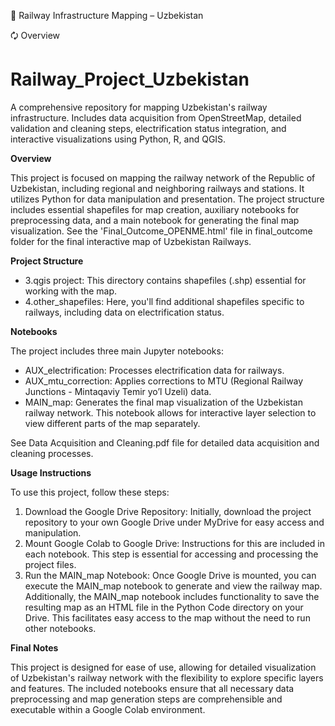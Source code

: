 🚆 Railway Infrastructure Mapping – Uzbekistan

🗘️ Overview
# Railway_Project_Uzbekistan
A comprehensive repository for mapping Uzbekistan's railway infrastructure. Includes data acquisition from OpenStreetMap, detailed validation and cleaning steps, electrification status integration, and interactive visualizations using Python, R, and QGIS.

**Overview**

This project is focused on mapping the railway network of the Republic of Uzbekistan, including regional and neighboring railways and stations. It utilizes Python for data manipulation and presentation. The project structure includes essential shapefiles for map creation, auxiliary notebooks for preprocessing data, and a main notebook for generating the final map visualization. See the 'Final_Outcome_OPENME.html' file in final_outcome folder for the final interactive map of Uzbekistan Railways. 

**Project Structure**

- 3.qgis project: This directory contains shapefiles (.shp) essential for working with the map.
- 4.other_shapefiles: Here, you'll find additional shapefiles specific to railways, including data on electrification status.

**Notebooks** 

The project includes three main Jupyter notebooks:
- AUX_electrification: Processes electrification data for railways.
- AUX_mtu_correction: Applies corrections to MTU (Regional Railway Junctions - Mintaqaviy Temir yo’l Uzeli) data.
- MAIN_map: Generates the final map visualization of the Uzbekistan railway network. This notebook allows for interactive layer selection to view different parts of the map separately.

See Data Acquisition and Cleaning.pdf file for detailed data acquisition and cleaning processes.

**Usage Instructions**

To use this project, follow these steps:
1. Download the Google Drive Repository: Initially, download the project repository to your own Google Drive under MyDrive for easy access and manipulation.
2. Mount Google Colab to Google Drive: Instructions for this are included in each notebook. This step is essential for accessing and processing the project files.
3. Run the MAIN_map Notebook: Once Google Drive is mounted, you can execute the MAIN_map notebook to generate and view the railway map.
Additionally, the MAIN_map notebook includes functionality to save the resulting map as an HTML file in the Python Code directory on your Drive. This facilitates easy access to the map without the need to run other notebooks.

**Final Notes**

This project is designed for ease of use, allowing for detailed visualization of Uzbekistan's railway network with
the flexibility to explore specific layers and features. The included notebooks ensure that all necessary data
preprocessing and map generation steps are comprehensible and executable within a Google Colab
environment.
